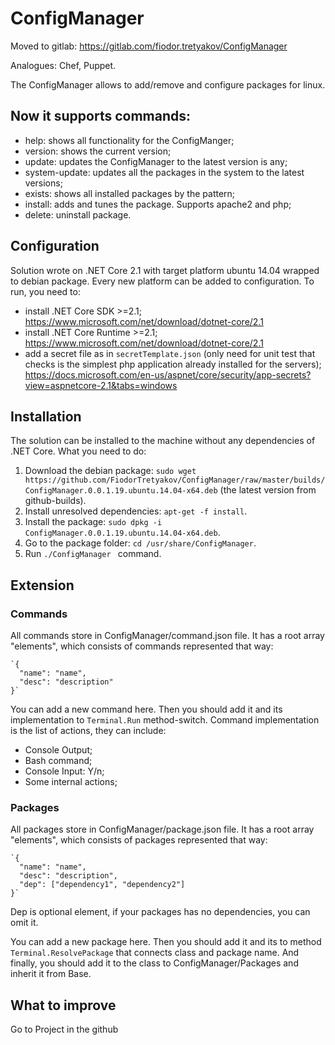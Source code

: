 # ConfigManager
Moved to gitlab: https://gitlab.com/fiodor.tretyakov/ConfigManager

Analogues: Chef, Puppet.

The ConfigManager allows to add/remove and configure packages for linux.

## Now it supports commands:
* help: shows all functionality for the ConfigManger;
* version: shows the current version;
* update: updates the ConfigManager to the latest version is any;
* system-update: updates all the packages in the system to the latest versions;
* exists: shows all installed packages by the pattern;
* install: adds and tunes the package. Supports apache2 and php;
* delete: uninstall package.

## Configuration
Solution wrote on .NET Core 2.1 with target platform ubuntu 14.04 wrapped to debian package. Every new platform can be added to configuration. To run, you need to:
* install .NET Core SDK >=2.1; https://www.microsoft.com/net/download/dotnet-core/2.1
* install .NET Core Runtime >=2.1; https://www.microsoft.com/net/download/dotnet-core/2.1
* add a secret file as in `secretTemplate.json` (only need for unit test that checks is the simplest php application already installed for the servers); https://docs.microsoft.com/en-us/aspnet/core/security/app-secrets?view=aspnetcore-2.1&tabs=windows

## Installation
The solution can be installed to the machine without any dependencies of .NET Core. What you need to do:
1. Download the debian package: `sudo wget https://github.com/FiodorTretyakov/ConfigManager/raw/master/builds/ConfigManager.0.0.1.19.ubuntu.14.04-x64.deb` (the latest version from github-builds).
2. Install unresolved dependencies: `apt-get -f install`.
3. Install the package: `sudo dpkg -i ConfigManager.0.0.1.19.ubuntu.14.04-x64.deb`.
4. Go to the package folder: `cd /usr/share/ConfigManager`.
5. Run `./ConfigManager ` command. 


## Extension

### Commands
All commands store in ConfigManager/command.json file.
It has a root array "elements", which consists of commands represented that way:

    `{
      "name": "name",
      "desc": "description"
    }`  

You can add a new command here. Then you should add it and its implementation to `Terminal.Run` method-switch.
Command implementation is the list of actions, they can include:
* Console Output;
* Bash command;
* Console Input: Y/n;
* Some internal actions;

### Packages
All packages store in ConfigManager/package.json file.
It has a root array "elements", which consists of packages represented that way:

    `{
      "name": "name",
      "desc": "description",
      "dep": ["dependency1", "dependency2"]
    }`

Dep is optional element, if your packages has no dependencies, you can omit it.

You can add a new package here. Then you should add it and its to method `Terminal.ResolvePackage` that connects class and package name.
And finally, you should add it to the class to ConfigManager/Packages and inherit it from Base.

## What to improve
Go to Project in the github
